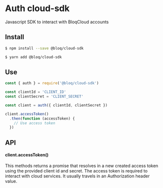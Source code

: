 # Auth cloud-sdk
Javascript SDK to interact with BloqCloud accounts

## Install

```bash
$ npm install --save @bloq/cloud-sdk
```

```bash
$ yarn add @bloq/cloud-sdk
```

## Use

```javascript
const { auth } = require('@bloq/cloud-sdk')

const clientId = 'CLIENT_ID'
const clientSecret = 'CLIENT_SECRET'

const client = auth({ clientId, clientSecret })

client.accessToken()
  .then(function (accessToken) {
    // Use access token
  })

```

## API

#### client.accessToken()

This methods returns a promise that resolves in a new created access token using the provided client id and secret. The access token is required to interact with cloud services. It usually travels in an Authorization header value.